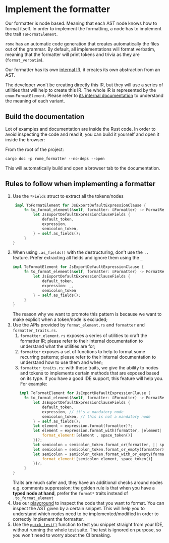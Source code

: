 # Implement the formatter

Our formatter is node based. Meaning that each AST node knows how to format itself. In order to implement
the formatting, a node has to implement the trait `ToFormatElement`.

`rome` has an automatic code generation that creates automatically the files out of the grammar. 
By default, all implementations will format verbatim,
meaning that the formatter will print tokens and trivia as they are (`format_verbatim`).

Our formatter has its own [internal IR](https://en.wikipedia.org/wiki/Intermediate_representation), it creates its own abstraction from an AST.

The developer won't be creating directly this IR, but they will use a series of utilities that will help
to create this IR. The whole IR is represented by the `enum` `FormatElement`. Please refer to [its internal
documentation](#build-the-documentation) to understand the meaning of each variant.


## Build the documentation

Lot of examples and documentation are inside the Rust code. In order to avoid inspecting the code and 
read it, you can build it yourself and open it inside the browser:

From the root of the project: 

```shell
cargo doc -p rome_formatter --no-deps --open
```

This will automatically build and open a browser tab to the documentation.

## Rules to follow when implementing a formatter

1. Use the `*Fields` struct to extract all the tokens/nodes
   ```rust
    impl ToFormatElement for JsExportDefaultExpressionClause {
        fn to_format_element(&self, formatter: &Formatter) -> FormatResult<FormatElement> {
            let JsExportDefaultExpressionClauseFields {
                default_token,
                expression,
                semicolon_token,
            } = self.as_fields();
        }
   }
   ```
2. When using `.as_fields()` with the destructuring, don't use the `..` feature. Prefer extracting all fields and ignore them
   using the `_`
   ```rust
   impl ToFormatElement for JsExportDefaultExpressionClause {
        fn to_format_element(&self, formatter: &Formatter) -> FormatResult<FormatElement> {
            let JsExportDefaultExpressionClauseFields {
                default_token,
                expression: _,
                semicolon_token
            } = self.as_fields();
        }
   }
   ```
   The reason why we want to promote this pattern is because we want to make explicit when a token/node is excluded;
3. Use the APIs provided by `format_element.rs` and `formatter` and `formatter_traits.rs`. 
   1. `formatter_element.rs` exposes a series of utilities to craft the formatter IR; please refer to their internal
   documentation to understand what the utilities are for;
   2. `formatter` exposes a set of functions to help to format some recurring patterns; please refer to their internal
   documentation to understand how to use them and when;
   3. `formatter_traits.rs`: with these traits, we give the ability to nodes and tokens to implements certain methods
   that are exposed based on its type. If you have a good IDE support, this feature will help you. For example:
   ```rust
      impl ToFormatElement for JsExportDefaultExpressionClause {
        fn to_format_element(&self, formatter: &Formatter) -> FormatResult<FormatElement> {
            let JsExportDefaultExpressionClauseFields {
                default_token,
                expression, // it's a mandatory node
                semicolon_token, // this is not a mandatory node
            } = self.as_fields();
            let element = expression.format(formatter)?;
            let element = expression.format_with(formatter, |element| {
                format_element![element , space_token()]        
            })?;
            let semicolon = semicolon_token.format_or(formatter, || space_token())?;
            let semicolon = semicolon_token.format_or_empty(formatter)?;
            let semicolon = semicolon_token.format_with_or_empty(formatter, |semicolon_element| {
                format_element![semicolon_element, space_token()]  
            })?;
        }
   }
   ```
   Traits are much safer and, they have an additional checks around nodes e.g. comments suppression; the golden rule
   is that when you have a **typed node at hand**, prefer the `format*` traits instead of `.to_format_element`
4. Use our [playground](https://play.rome.tools) to inspect the code that you want to format. You can inspect
the AST given by a certain snippet. This will help you to understand which nodes need to be implemented/modified
in order to correctly implement the formatter.
5. Use the [`quick_test()`](https://github.com/rome/tools/blob/main/crates/rome_formatter/src/lib.rs#L597-L616) 
function to test you snippet straight from your IDE, without running the whole test suite. The test 
is ignored on purpose, so you won't need to worry about the CI breaking.